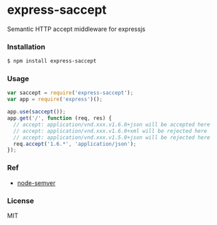 
express-saccept
=================

Semantic HTTP accept middleware for expressjs

### Installation

```sh
$ npm install express-saccept
```

### Usage

```js
var saccept = require('express-saccept');
var app = require('express')();

app.use(saccept());
app.get('/', function (req, res) {
  // accept: application/vnd.xxx.v1.6.0+json will be accepted here
  // accept: application/vnd.xxx.v1.6.0+xml will be rejected here
  // accept: application/vnd.xxx.v1.5.0+json will be rejected here
  req.accept('1.6.*', 'application/json');
});
```

### Ref

* [node-semver](https://github.com/npm/node-semver)

### License

MIT
